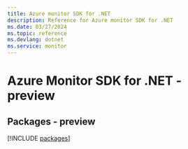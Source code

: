 ```yaml
---
title: Azure monitor SDK for .NET
description: Reference for Azure monitor SDK for .NET
ms.date: 03/27/2024
ms.topic: reference
ms.devlang: dotnet
ms.service: monitor
---
```

# Azure Monitor SDK for .NET - preview
## Packages - preview
[!INCLUDE [packages](monitor-index.md)]